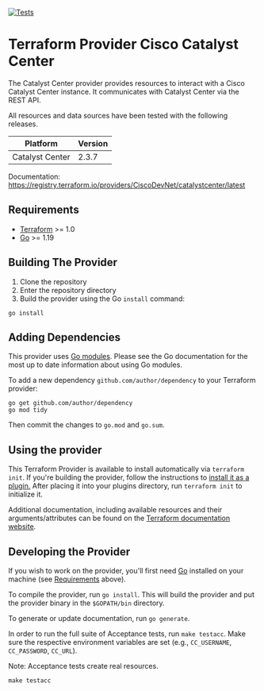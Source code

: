 [![Tests](https://github.com/CiscoDevNet/terraform-provider-catalystcenter/actions/workflows/test.yml/badge.svg)](https://github.com/CiscoDevNet/terraform-provider-catalystcenter/actions/workflows/test.yml)

# Terraform Provider Cisco Catalyst Center

The Catalyst Center provider provides resources to interact with a Cisco Catalyst Center instance. It communicates with Catalyst Center via the REST API.

All resources and data sources have been tested with the following releases.

| Platform        | Version |
| --------------- | ------- |
| Catalyst Center | 2.3.7   |

Documentation: <https://registry.terraform.io/providers/CiscoDevNet/catalystcenter/latest>

## Requirements

- [Terraform](https://www.terraform.io/downloads.html) >= 1.0
- [Go](https://golang.org/doc/install) >= 1.19

## Building The Provider

1. Clone the repository
2. Enter the repository directory
3. Build the provider using the Go `install` command:

```shell
go install
```

## Adding Dependencies

This provider uses [Go modules](https://github.com/golang/go/wiki/Modules).
Please see the Go documentation for the most up to date information about using Go modules.

To add a new dependency `github.com/author/dependency` to your Terraform provider:

```shell
go get github.com/author/dependency
go mod tidy
```

Then commit the changes to `go.mod` and `go.sum`.

## Using the provider

This Terraform Provider is available to install automatically via `terraform init`. If you're building the provider, follow the instructions to
[install it as a plugin.](https://www.terraform.io/docs/plugins/basics.html#installing-a-plugin)
After placing it into your plugins directory,  run `terraform init` to initialize it.

Additional documentation, including available resources and their arguments/attributes can be found on the [Terraform documentation website](https://registry.terraform.io/providers/CiscoDevNet/catalystcenter/latest/docs).

## Developing the Provider

If you wish to work on the provider, you'll first need [Go](http://www.golang.org) installed on your machine (see [Requirements](#requirements) above).

To compile the provider, run `go install`. This will build the provider and put the provider binary in the `$GOPATH/bin` directory.

To generate or update documentation, run `go generate`.

In order to run the full suite of Acceptance tests, run `make testacc`. Make sure the respective environment variables are set (e.g., `CC_USERNAME`, `CC_PASSWORD`, `CC_URL`).

Note: Acceptance tests create real resources.

```shell
make testacc
```
